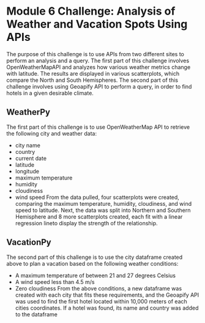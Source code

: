 # Module 6 Challenge: Analysis of Weather and Vacation Spots Using APIs
The purpose of this challenge is to use APIs from two different sites to perform an analysis and a query. 
The first part of this challenge involves OpenWeatherMapAPI and analyzes how various weather metrics change 
with latitude. The results are displayed in various scatterplots, which compare the North and South Hemispheres.
The second part of this challenge involves using Geoapify API to perform a query, in order to find hotels in a given desirable climate.

## WeatherPy
The first part of this challenge is to use OpenWeatherMap API to retrieve the following city and weather data:
* city name
* country
* current date
* latitude
* longitude
* maximum temperature
* humidity
* cloudiness
* wind speed
From the data pulled, four scatterplots were created, comparing the maximum temperature, humidity, cloudiness,
and wind speed to latitude. Next, the data was split into Northern and Southern Hemisphere and 8 more scatterplots
created, each fit with a linear regression lineto display the strength of the relationship.

## VacationPy
The second part of this challenge is to use the city dataframe created above to plan a vacation based on the following weather conditions:
* A maximum temperature of between 21 and 27 degrees Celsius
* A wind speed less than 4.5 m/s
* Zero cloudiness
From the above conditions, a new dataframe was created with each city that fits these requirements, and the Geoapify API was
used to find the first hotel located within 10,000 meters of each cities coordinates. If a hotel was found, its name and country
was added to the dataframe
